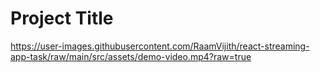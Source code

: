 # Project Title
[https://user-images.githubusercontent.com/RaamVijith/react-streaming-app-task/raw/main/src/assets/demo-video.mp4?raw=true
](https://user-images.githubusercontent.com/RaamVijith/react-streaming-app-task/raw/main/src/assets/demo-video.mp4?raw=true)
